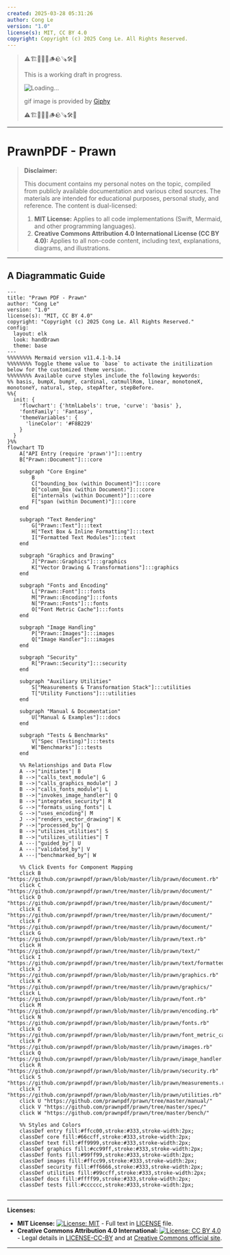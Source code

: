 ```yaml
---
created: 2025-03-28 05:31:26
author: Cong Le
version: "1.0"
license(s): MIT, CC BY 4.0
copyright: Copyright (c) 2025 Cong Le. All Rights Reserved.
---
```



> ⚠️🏗️🚧🦺🧱🪵🪨🪚🛠️👷
> 
> This is a working draft in progress.
> 
> ![Loading...](https://media4.giphy.com/media/v1.Y2lkPTc5MGI3NjExNGd5OGhsOWJwcTNxeTk1ejg1OG56enphZDNrZzA5M292NHA0bW10MSZlcD12MV9pbnRlcm5hbF9naWZfYnlfaWQmY3Q9Zw/ChsE7xtZh3TFu/giphy.gif)
> 
> gif image is provided by [Giphy](https://giphy.com)
> 
> ⚠️🏗️🚧🦺🧱🪵🪨🪚🛠️👷

----


# PrawnPDF - Prawn
> **Disclaimer:**
>
> This document contains my personal notes on the topic,
> compiled from publicly available documentation and various cited sources.
> The materials are intended for educational purposes, personal study, and reference.
> The content is dual-licensed:
> 1. **MIT License:** Applies to all code implementations (Swift, Mermaid, and other programming languages).
> 2. **Creative Commons Attribution 4.0 International License (CC BY 4.0):** Applies to all non-code content, including text, explanations, diagrams, and illustrations.
---


## A Diagrammatic Guide 

```mermaid
---
title: "Prawn PDF - Prawn"
author: "Cong Le"
version: "1.0"
license(s): "MIT, CC BY 4.0"
copyright: "Copyright (c) 2025 Cong Le. All Rights Reserved."
config:
  layout: elk
  look: handDrawn
  theme: base
---
%%%%%%%% Mermaid version v11.4.1-b.14
%%%%%%%% Toggle theme value to `base` to activate the initilization below for the customized theme version.
%%%%%%%% Available curve styles include the following keywords:
%% basis, bumpX, bumpY, cardinal, catmullRom, linear, monotoneX, monotoneY, natural, step, stepAfter, stepBefore.
%%{
  init: {
    'flowchart': {'htmlLabels': true, 'curve': 'basis' },
    'fontFamily': 'Fantasy',
    'themeVariables': {
      'lineColor': '#F8B229'
    }
  }
}%%
flowchart TD
    A["API Entry (require 'prawn')"]:::entry
    B["Prawn::Document"]:::core

    subgraph "Core Engine"
        B
        C["bounding_box (within Document)"]:::core
        D["column_box (within Document)"]:::core
        E["internals (within Document)"]:::core
        F["span (within Document)"]:::core
    end

    subgraph "Text Rendering"
        G["Prawn::Text"]:::text
        H["Text Box & Inline Formatting"]:::text
        I["Formatted Text Modules"]:::text
    end

    subgraph "Graphics and Drawing"
        J["Prawn::Graphics"]:::graphics
        K["Vector Drawing & Transformations"]:::graphics
    end

    subgraph "Fonts and Encoding"
        L["Prawn::Font"]:::fonts
        M["Prawn::Encoding"]:::fonts
        N["Prawn::Fonts"]:::fonts
        O["Font Metric Cache"]:::fonts
    end

    subgraph "Image Handling"
        P["Prawn::Images"]:::images
        Q["Image Handler"]:::images
    end

    subgraph "Security"
        R["Prawn::Security"]:::security
    end

    subgraph "Auxiliary Utilities"
        S["Measurements & Transformation Stack"]:::utilities
        T["Utility Functions"]:::utilities
    end

    subgraph "Manual & Documentation"
        U["Manual & Examples"]:::docs
    end

    subgraph "Tests & Benchmarks"
        V["Spec (Testing)"]:::tests
        W["Benchmarks"]:::tests
    end

    %% Relationships and Data Flow
    A -->|"initiates"| B
    B -->|"calls_text_module"| G
    B -->|"calls_graphics_module"| J
    B -->|"calls_fonts_module"| L
    B -->|"invokes_image_handler"| Q
    B -->|"integrates_security"| R
    G -->|"formats_using_fonts"| L
    G -->|"uses_encoding"| M
    J -->|"renders_vector_drawing"| K
    P -->|"processed_by"| Q
    B -->|"utilizes_utilities"| S
    B -->|"utilizes_utilities"| T
    A ---|"guided_by"| U
    A ---|"validated_by"| V
    A ---|"benchmarked_by"| W

    %% Click Events for Component Mapping
    click B "https://github.com/prawnpdf/prawn/blob/master/lib/prawn/document.rb"
    click C "https://github.com/prawnpdf/prawn/tree/master/lib/prawn/document/"
    click D "https://github.com/prawnpdf/prawn/tree/master/lib/prawn/document/"
    click E "https://github.com/prawnpdf/prawn/tree/master/lib/prawn/document/"
    click F "https://github.com/prawnpdf/prawn/tree/master/lib/prawn/document/"
    click G "https://github.com/prawnpdf/prawn/blob/master/lib/prawn/text.rb"
    click H "https://github.com/prawnpdf/prawn/tree/master/lib/prawn/text/"
    click I "https://github.com/prawnpdf/prawn/tree/master/lib/prawn/text/formatted/"
    click J "https://github.com/prawnpdf/prawn/blob/master/lib/prawn/graphics.rb"
    click K "https://github.com/prawnpdf/prawn/tree/master/lib/prawn/graphics/"
    click L "https://github.com/prawnpdf/prawn/blob/master/lib/prawn/font.rb"
    click M "https://github.com/prawnpdf/prawn/blob/master/lib/prawn/encoding.rb"
    click N "https://github.com/prawnpdf/prawn/blob/master/lib/prawn/fonts.rb"
    click O "https://github.com/prawnpdf/prawn/blob/master/lib/prawn/font_metric_cache.rb"
    click P "https://github.com/prawnpdf/prawn/blob/master/lib/prawn/images.rb"
    click Q "https://github.com/prawnpdf/prawn/blob/master/lib/prawn/image_handler.rb"
    click R "https://github.com/prawnpdf/prawn/blob/master/lib/prawn/security.rb"
    click S "https://github.com/prawnpdf/prawn/blob/master/lib/prawn/measurements.rb"
    click T "https://github.com/prawnpdf/prawn/blob/master/lib/prawn/utilities.rb"
    click U "https://github.com/prawnpdf/prawn/tree/master/manual/"
    click V "https://github.com/prawnpdf/prawn/tree/master/spec/"
    click W "https://github.com/prawnpdf/prawn/tree/master/bench/"

    %% Styles and Colors
    classDef entry fill:#ffcc00,stroke:#333,stroke-width:2px;
    classDef core fill:#66ccff,stroke:#333,stroke-width:2px;
    classDef text fill:#ff9999,stroke:#333,stroke-width:2px;
    classDef graphics fill:#cc99ff,stroke:#333,stroke-width:2px;
    classDef fonts fill:#99ff99,stroke:#333,stroke-width:2px;
    classDef images fill:#ffcc99,stroke:#333,stroke-width:2px;
    classDef security fill:#ff6666,stroke:#333,stroke-width:2px;
    classDef utilities fill:#99ccff,stroke:#333,stroke-width:2px;
    classDef docs fill:#ffff99,stroke:#333,stroke-width:2px;
    classDef tests fill:#cccccc,stroke:#333,stroke-width:2px;
    

```



---
**Licenses:**

- **MIT License:**  [![License: MIT](https://img.shields.io/badge/License-MIT-yellow.svg)](LICENSE) - Full text in [LICENSE](LICENSE) file.
- **Creative Commons Attribution 4.0 International:** [![License: CC BY 4.0](https://licensebuttons.net/l/by/4.0/88x31.png)](LICENSE-CC-BY) - Legal details in [LICENSE-CC-BY](LICENSE-CC-BY) and at [Creative Commons official site](http://creativecommons.org/licenses/by/4.0/).

---
